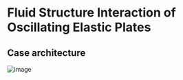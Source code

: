 
# Fluid Structure Interaction of Oscillating Elastic Plates



##  Case architecture
![image](https://github.com/Rushikesh67/Fluid-Structure-Interaction-of-Oscillating-Elastic-Plates/assets/81912881/25a7bcb1-c692-4c42-8465-6bc5326436c9)

